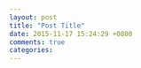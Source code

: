 ```yaml
---
layout: post
title: "Post Title"
date: 2015-11-17 15:24:29 +0800
comments: true
categories: 
---
```

